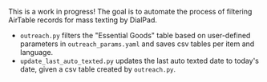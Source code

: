 This is a work in progress! The goal is to automate the process of filtering AirTable records for mass texting by DialPad.
- `outreach.py` filters the "Essential Goods" table based on user-defined parameters in `outreach_params.yaml` and saves csv tables per item and language.
- `update_last_auto_texted.py` updates the last auto texted date to today's date, given a csv table created by `outreach.py`.
